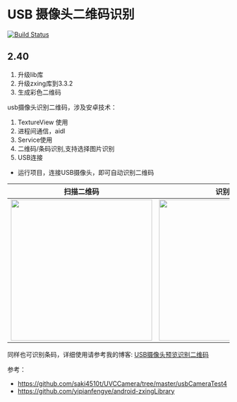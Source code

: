 USB 摄像头二维码识别
=========

[![Build Status](https://travis-ci.org/jp1017/UVCCameraZxing.svg?branch=master)](https://travis-ci.org/jp1017/UVCCameraZxing)

## 2.40
1. 升级lib库
1. 升级zxing库到3.3.2
1. 生成彩色二维码

usb摄像头识别二维码，涉及安卓技术：

1. TextureView 使用
2. 进程间通信，aidl
3. Service使用
4. 二维码/条码识别,支持选择图片识别
5. USB连接

+ 运行项目，连接USB摄像头，即可自动识别二维码

|扫描二维码|识别结果|选择相册|
|:---:|:---:|:---:|
|<img src="./1.png" width="320"/>|<img src="./2.png" width="320"/>|<img src="./3.png" width="320"/>|



同样也可识别条码，详细使用请参考我的博客: [USB摄像头预览识别二维码](https://jp1017.github.io/2016/09/15/USB%E6%91%84%E5%83%8F%E5%A4%B4%E9%A2%84%E8%A7%88%E8%AF%86%E5%88%AB%E4%BA%8C%E7%BB%B4%E7%A0%81/)

参考：

+ https://github.com/saki4510t/UVCCamera/tree/master/usbCameraTest4
+ https://github.com/yipianfengye/android-zxingLibrary